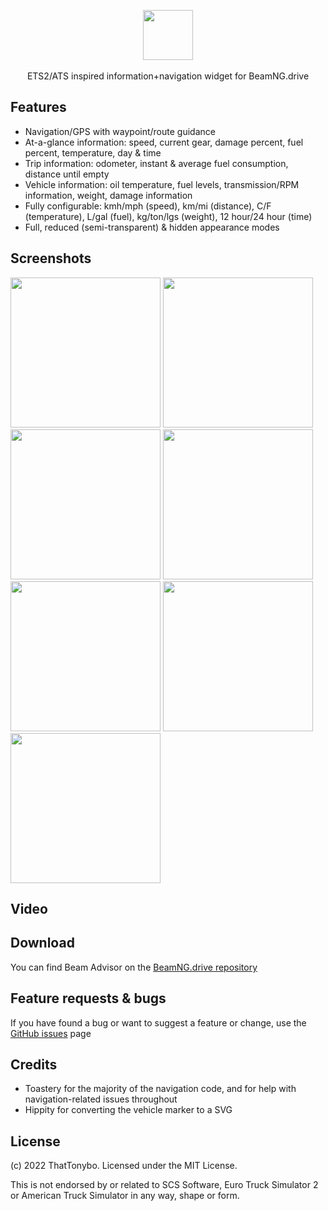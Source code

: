 <p align="center">
    <img src="https://raw.githubusercontent.com/ThatTonybo/BeamAdvisor/main/ui/modules/apps/beamadvisor/images/logo3.png" width="auto" height="80">
    <br>
    <br>
    ETS2/ATS inspired information+navigation widget for BeamNG.drive
</p>

## Features
- Navigation/GPS with waypoint/route guidance
- At-a-glance information: speed, current gear, damage percent, fuel percent, temperature, day & time
- Trip information: odometer, instant & average fuel consumption, distance until empty
- Vehicle information: oil temperature, fuel levels, transmission/RPM information, weight, damage information
- Fully configurable: kmh/mph (speed), km/mi (distance), C/F (temperature), L/gal (fuel), kg/ton/lgs (weight), 12 hour/24 hour (time)
- Full, reduced (semi-transparent) & hidden appearance modes

## Screenshots
<img src="https://raw.githubusercontent.com/ThatTonybo/BeamAdvisor/main/screenshots/1.png" width="auto" height="240">
<img src="https://raw.githubusercontent.com/ThatTonybo/BeamAdvisor/main/screenshots/2.png" width="auto" height="240">
<img src="https://raw.githubusercontent.com/ThatTonybo/BeamAdvisor/main/screenshots/3.png" width="auto" height="240">
<img src="https://raw.githubusercontent.com/ThatTonybo/BeamAdvisor/main/screenshots/4.png" width="auto" height="240">
<img src="https://raw.githubusercontent.com/ThatTonybo/BeamAdvisor/main/screenshots/5.png" width="auto" height="240">
<img src="https://raw.githubusercontent.com/ThatTonybo/BeamAdvisor/main/screenshots/6.png" width="auto" height="240">
<img src="https://raw.githubusercontent.com/ThatTonybo/BeamAdvisor/main/screenshots/7.png" width="auto" height="240">

## Video

## Download
You can find Beam Advisor on the [BeamNG.drive repository]()

## Feature requests & bugs
If you have found a bug or want to suggest a feature or change, use the [GitHub issues](https://github.com/ThatTonybo/BeamAdvisor/issues) page

## Credits
- Toastery for the majority of the navigation code, and for help with navigation-related issues throughout
- Hippity for converting the vehicle marker to a SVG

## License
(c) 2022 ThatTonybo. Licensed under the MIT License.

This is not endorsed by or related to SCS Software, Euro Truck Simulator 2 or American Truck Simulator in any way, shape or form.